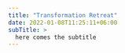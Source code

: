 ```yaml
---
title: "Transformation Retreat"
date: 2022-01-08T11:25:11+06:00
subTitle: >
  here comes the subtitle
---
```

